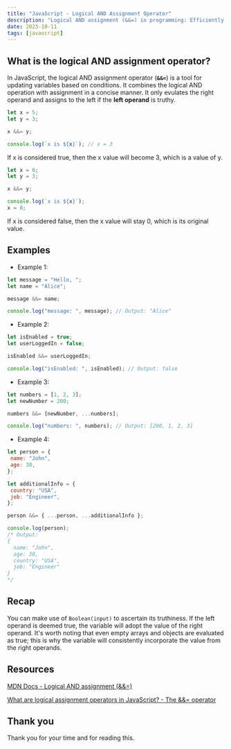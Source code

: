 ```yaml
---
title: "JavaScript - Logical AND Assignment Operator"
description: "Logical AND assignment (&&=) in programming: Efficiently update variables based on conditions."
date: 2023-10-11
tags: [javascript]
---
```


## What is the logical AND assignment operator?

In JavaScript, the logical AND assignment operator (**`&&=`**) is a tool for updating variables based on conditions. It combines the logical AND operation with assignment in a concise manner. It only evulates the right operand and assigns to the left if the **left operand** is truthy.

```js
let x = 5;
let y = 3;

x &&= y;

console.log(`x is ${x}`); // x = 3
```

If x is considered true, then the x value will become 3, which is a value of y.

```js
let x = 0;
let y = 3;

x &&= y;

console.log(`x is ${x}`);
x = 0;
```

If x is considered false, then the x value will stay 0, which is its original value.

## Examples

- Example 1:

```js
let message = "Hello, ";
let name = "Alice";

message &&= name;

console.log("message: ", message); // Output: "Alice"
```

- Example 2:

```js
let isEnabled = true;
let userLoggedIn = false;

isEnabled &&= userLoggedIn;

console.log("isEnabled: ", isEnabled); // Output: false
```

- Example 3:

```js
let numbers = [1, 2, 3];
let newNumber = 200;

numbers &&= [newNumber, ...numbers];

console.log("numbers: ", numbers); // Output: [200, 1, 2, 3]
```

- Example 4:

```js
let person = {
 name: "John",
 age: 30,
};

let additionalInfo = {
 country: "USA",
 job: "Engineer",
};

person &&= { ...person, ...additionalInfo };

console.log(person);
/* Output:
{
  name: "John",
  age: 30,
  country: "USA",
  job: "Engineer"
}
*/
```

## Recap

You can make use of `Boolean(input)` to ascertain its truthiness. If the left operand is deemed true, the variable will adopt the value of the right operand. It's worth noting that even empty arrays and objects are evaluated as true; this is why the variable will consistently incorporate the value from the right operands.

## Resources

[MDN Docs - Logical AND assignment (&&=)](https://developer.mozilla.org/en-US/docs/Web/JavaScript/Reference/Operators/Logical_AND_assignment)

[What are logical assignment operators in JavaScript? - The &&= operator](https://www.educative.io/answers/what-are-logical-assignment-operators-in-javascript)

## Thank you

Thank you for your time and for reading this.
